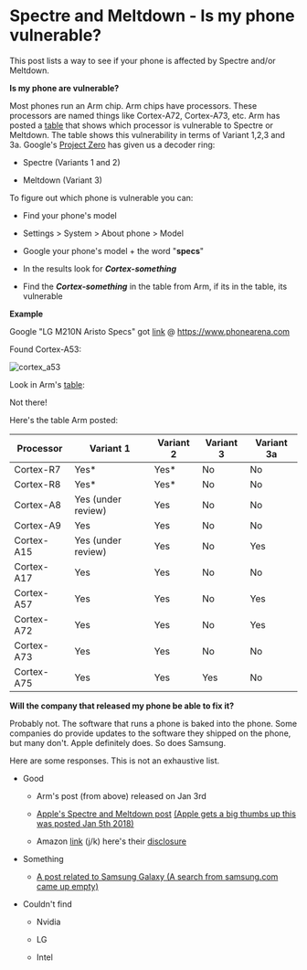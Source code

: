 # Spectre and Meltdown - Is my phone vulnerable?

This post lists a way to see if your phone is affected by Spectre and/or Meltdown.

**Is my phone are vulnerable?**

Most phones run an Arm chip. Arm chips have processors. These processors are named things like Cortex-A72, Cortex-A73, etc. Arm has posted a [table](http://developer.arm.com/support/security-update) that shows which processor is vulnerable to Spectre or Meltdown. The table shows this vulnerability in terms of Variant 1,2,3 and 3a. Google's [Project Zero](http://googleprojectzero.blogspot.com/2018/01/reading-privileged-memory-with-side.html) has given us a decoder ring:

-   Spectre (Variants 1 and 2)
    
-   Meltdown (Variant 3)
    

To figure out which phone is vulnerable you can:

-   Find your phone's model
    
-   Settings > System > About phone > Model
    
-   Google your phone's model + the word "**specs**"
    
-   In the results look for **_Cortex-something_**
    
-   Find the **_Cortex-something_** in the table from Arm, if its in the table, its vulnerable
    

**Example**

Google "LG M210N Aristo Specs" got [link](http://www.phonearena.com/phones/LG-Aristo_id10416) @ https://www.phonearena.com

Found Cortex-A53:

![cortex_a53](C:cortex_a53.png)

Look in Arm's [table](http://developer.arm.com/support/security-update):

Not there!

Here's the table Arm posted:

| Processor  | Variant 1          | Variant 2 | Variant 3 | Variant 3a |
| ---------- | ------------------ | --------- | --------- | ---------- |
| Cortex-R7  | Yes*               | Yes*      | No        | No         |
| Cortex-R8  | Yes*               | Yes*      | No        | No         |
| Cortex-A8  | Yes (under review) | Yes       | No        | No         |
| Cortex-A9  | Yes                | Yes       | No        | No         |
| Cortex-A15 | Yes (under review) | Yes       | No        | Yes        |
| Cortex-A17 | Yes                | Yes       | No        | No         |
| Cortex-A57 | Yes                | Yes       | No        | Yes        |
| Cortex-A72 | Yes                | Yes       | No        | Yes        |
| Cortex-A73 | Yes                | Yes       | No        | No         |
| Cortex-A75 | Yes                | Yes       | Yes       | No         |

**Will the company that released my phone be able to fix it?**

Probably not. The software that runs a phone is baked into the phone. Some companies do provide updates to the software they shipped on the phone, but many don't. Apple definitely does. So does Samsung.

Here are some responses. This is not an exhaustive list.

-   Good
    
    -   Arm's post (from above) released on Jan 3rd
        
    -   [Apple's Spectre and Meltdown post](http://support.apple.com/en-us/HT208394) [(Apple gets a big thumbs up this was posted Jan 5th 2018)](http://support.apple.com/en-us/HT208394)
        
    -   Amazon [link](http://www.amazon.com/Spectre-Dave-Bautista/dp/B017HYSN0A) (j/k) here's their [disclosure](http://aws.amazon.com/security/security-bulletins/AWS-2018-013/)
    
-   Something
    
    -   [A post related to Samsung Galaxy (A search from samsung.com came up empty)](http://us.community.samsung.com/t5/Galaxy-Note-Phones/Spectre-Vulnerability/td-p/242809)
    
-   Couldn't find
    
    -   Nvidia
        
    -   LG
        
    -   Intel